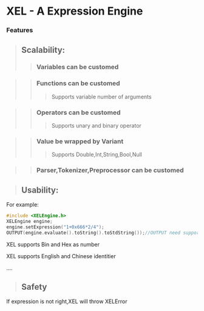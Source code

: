 # XEL - A Expression Engine
### Features

> ## Scalability:
>> ### Variables can be customed

>> ### Functions can be customed
>>> Supports variable number of arguments

>> ### Operators can be customed
>>> Supports unary and binary operator

>> ### Value be wrapped by Variant
>>> Supports Double,Int,String,Bool,Null

>> ### Parser,Tokenizer,Preprocessor can be customed

> ## Usability:
For example:
```c++
#include <XELEngine.h>
XELEngine engine;
engine.setExpression("1+0x666*2/4");
OUTPUT(engine.evaluate().toString().toStdString());//OUTPUT need supports UCS2
```
XEL supports Bin and Hex as number

XEL supports English and Chinese identitier

....

> ## Safety
If expression is not right,XEL will throw XELError